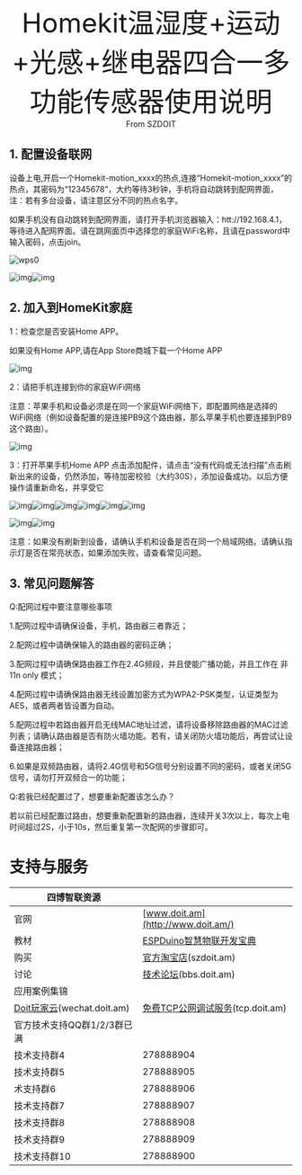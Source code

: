 <center><font size=10> Homekit温湿度+运动+光感+继电器四合一多功能传感器使用说明 </center></font>
<center> From SZDOIT</center>

## 1. 配置设备联网

设备上电,开启一个Homekit-motion_xxxx的热点,连接“Homekit-motion_xxxx”的热点，其密码为“12345678”，大约等待3秒钟，手机将自动跳转到配网界面，注：若有多台设备，请注意区分不同的热点名字。

如果手机没有自动跳转到配网界面，请打开手机浏览器输入：htt://192.168.4.1，等待进入配网界面。请在跳网面页中选择您的家庭WiFi名称，且请在password中输入密码，点击join。

![wps0](https://github.com/SmartArduino/zhdocs/raw/master/zhSmartProduct/MultifunctionalSensor/wps0.jpg)

![img](https://github.com/SmartArduino/zhdocs/raw/master/zhSmartProduct/MultifunctionalSensor/wps1.jpg)![img](https://github.com/SmartArduino/zhdocs/raw/master/zhSmartProduct/MultifunctionalSensor/wps2.jpg) 

 

## 2. 加入到HomeKit家庭

1：检查您是否安装Home APP。

如果没有Home APP,请在App Store商城下载一个Home APP

 

![img](https://github.com/SmartArduino/zhdocs/raw/master/zhSmartProduct/MultifunctionalSensor/wps3.jpg) 

2：请把手机连接到你的家庭WiFi网络

注意：苹果手机和设备必须是在同一个家庭WiFi网络下，即配置网络是选择的WiFi网络（例如设备配置的是连接PB9这个路由器，那么苹果手机也要连接到PB9这个路由）。

![img](https://github.com/SmartArduino/zhdocs/raw/master/zhSmartProduct/MultifunctionalSensor/wps4.jpg) 

3：打开苹果手机Home APP 点击添加配件，请点击“没有代码或无法扫描”点击刷新出来的设备，仍然添加，等待加密校验（大约30S），添加设备成功。以后方便操作请重新命名，并享受它

![img](https://github.com/SmartArduino/zhdocs/raw/master/zhSmartProduct/MultifunctionalSensor/wps5.jpg)![img](https://github.com/SmartArduino/zhdocs/raw/master/zhSmartProduct/MultifunctionalSensor/wps6.jpg)![img](https://github.com/SmartArduino/zhdocs/raw/master/zhSmartProduct/MultifunctionalSensor/wps7.jpg)![img](https://github.com/SmartArduino/zhdocs/raw/master/zhSmartProduct/MultifunctionalSensor/wps8.jpg)![img](https://github.com/SmartArduino/zhdocs/raw/master/zhSmartProduct/MultifunctionalSensor/wps9.jpg)![img](https://github.com/SmartArduino/zhdocs/raw/master/zhSmartProduct/MultifunctionalSensor/wps10.jpg)

![img](https://github.com/SmartArduino/zhdocs/raw/master/zhSmartProduct/MultifunctionalSensor/wps11.jpg)![img](https://github.com/SmartArduino/zhdocs/raw/master/zhSmartProduct/MultifunctionalSensor/wps12.jpg) 

 

注意：如果没有刷新到设备，请确认手机和设备是否在同一个局域网络。请确认指示灯是否在常亮状态，如果添加失败，请查看常见问题。

## 3. 常见问题解答

Q:配网过程中要注意哪些事项

1.配网过程中请确保设备，手机，路由器三者靠近；

2.配网过程中请确保输入的路由器的密码正确；

3.配网过程中请确保路由器工作在2.4G频段，并且使能广播功能，并且工作在 非11n only 模式；

4.配网过程中请确保路由器无线设置加密方式为WPA2-PSK类型，认证类型为AES，或者两者皆设置为自动。

5.配网过程中若路由器开启无线MAC地址过滤，请将设备移除路由器的MAC过滤列表；请确认路由器是否有防火墙功能。若有，请关闭防火墙功能后，再尝试让设备连接路由器；

6.如果是双频路由器，请将2.4G信号和5G信号分别设置不同的密码，或者关闭5G信号，请勿打开双频合一的功能；

 

Q:若我已经配置过了，想要重新配置该怎么办？

若以前已经配置过路由，想要重新配置新的路由器，连续开关3次以上，每次上电时间超过2S，小于10s，然后重复第一次配网的步骤即可。

# 支持与服务

| 四博智联资源                                        |                                                              |
| --------------------------------------------------- | ------------------------------------------------------------ |
| 官网                                                | [www.doit.am](http://www.doit.am/)                           |
| 教材                                                | [ESPDuino智慧物联开发宝典](https://item.taobao.com/item.htm?spm=a1z10.3-c.w4002-7420449993.9.Bgp1Ll&id=520583000610) |
| 购买                                                | [官方淘宝店](https://szdoit.taobao.com/)(szdoit.am)          |
| 讨论                                                | [技术论坛](http://bbs.doit.am/forum.php)(bbs.doit.am)        |
| 应用案例集锦                                        |                                                              |
| [Doit玩家云](http://wechat.doit.am)(wechat.doit.am) | [免费TCP公网调试服务](http://tcp.doit.am)(tcp.doit.am)       |
| 官方技术支持QQ群1/2/3群已满                         |                                                              |
| 技术支持群4                                         | 278888904                                                    |
| 技术支持群5                                         | 278888905                                                    |
| 术支持群6                                           | 278888906                                                    |
| 技术支持群7                                         | 278888907                                                    |
| 技术支持群8                                         | 278888908                                                    |
| 技术支持群9                                         | 278888909                                                    |
| 技术支持群10                                        | 278888900                                                    |